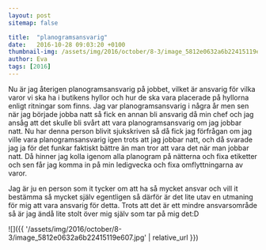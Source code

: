 ```yaml
---
layout: post
sitemap: false

title:  "planogramsansvarig"
date:   2016-10-28 09:03:20 +0100
thumbnail-img: /assets/img/2016/october/8-3/image_5812e0632a6b22415119e607.jpg
author: Eva
tags: [2016]
---
```


Nu är jag återigen planogramsansvarig på jobbet, vilket är ansvarig för vilka varor vi ska ha i butikens hyllor och hur de ska vara placerade på hyllorna enligt ritningar som finns. Jag var planogramsansvarig i några år men sen när jag började jobba natt så fick en annan bli ansvarig då min chef och jag ansåg att det skulle bli svårt att vara planogramsansvarig om jag jobbar natt. Nu har denna person blivit sjukskriven så då fick jag förfrågan om jag ville vara planogramsansvarig igen trots att jag jobbar natt, och då svarade jag ja för det funkar faktiskt bättre än man tror att vara det när man jobbar natt. Då hinner jag kolla igenom alla planogram på nätterna och fixa etiketter och sen får jag komma in på min ledigvecka och fixa omflyttningarna av varor. 

Jag är ju en person som it tycker om att ha så mycket ansvar och vill it bestämma så mycket själv egentligen så därför är det lite utav en utmaning för mig att vara ansvarig för detta. Trots att det är ett mindre ansvarsområde så är jag ändå lite stolt över mig själv som tar på mig det:D

![]({{ '/assets/img/2016/october/8-3/image_5812e0632a6b22415119e607.jpg'  | relative_url }})

